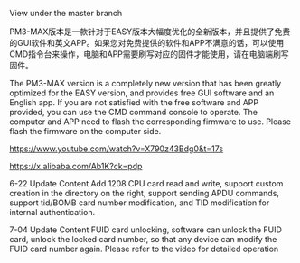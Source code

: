 View under the master branch

PM3-MAX版本是一款针对于EASY版本大幅度优化的全新版本，并且提供了免费的GUI软件和英文APP。如果您对免费提供的软件和APP不满意的话，可以使用CMD指令台来操作，电脑和APP需要刷写对应的固件才能使用，请在电脑端刷写固件。


The PM3-MAX version is a completely new version that has been greatly optimized for the EASY version, and provides free GUI software and an English app. If you are not satisfied with the free software and APP provided, you can use the CMD command console to operate. The computer and APP need to flash the corresponding firmware to use. Please flash the firmware on the computer side.

https://www.youtube.com/watch?v=X790z43Bdg0&t=17s

https://x.alibaba.com/Ab1K?ck=pdp


6-22 Update Content
Add 1208 CPU card read and write, support custom creation in the directory on the right, support sending APDU commands, support tid/BOMB card number modification, and TID modification for internal authentication.


7-04 Update Content
FUID card unlocking, software can unlock the FUID card, unlock the locked card number, so that any device can modify the FUID card number again. Please refer to the video for detailed operation
